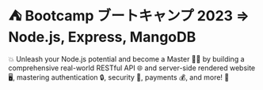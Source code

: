 # ⛺️ Bootcamp ブートキャンプ 2023 => Node.js, Express, MangoDB
💥 Unleash your Node.js potential and become a Master 👨‍💻 by building a comprehensive real-world RESTful API 🌐 and server-side rendered website 🖥️, mastering authentication 🔒, security 🔐, payments 💰, and more! 🚀
